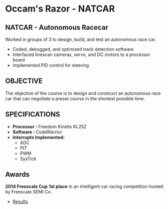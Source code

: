 # Occam's Razor - NATCAR

## NATCAR - Autonomous Racecar
Worked in groups of 3 to design, build, and test an autonomous race car. 
* Coded, debugged, and optimized track detection software
* Interfaced linescan cameras, servo, and DC motors to a processor board
* Implemented PID control for steering

## OBJECTIVE
The objective of the course is to design and construct an autonomous race car that can
negotiate a preset course in the shortest possible time.

## SPECIFICATIONS
* **Processor  :** Freedom Kinetis KL25Z
* **Software   :** CodeWarrior
* **Interrupts Implemented:**
   * ADC
   * PIT
   * PWM
   * SysTick

## Awards
**2014 Freescale Cup**
**1st place** in an intelligent car racing competition hosted by Freescale SEMI Co.
* [Results](http://www.ece.ucdavis.edu/nxp/2014-race-results/)

